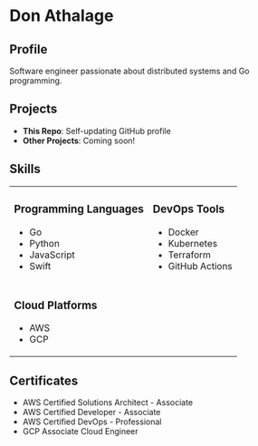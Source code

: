 # Don Athalage

## Profile

Software engineer passionate about distributed systems and Go programming.

## Projects

- **This Repo**: Self-updating GitHub profile
- **Other Projects**: Coming soon!

## Skills


<table>
	<tr>
		<td>
			<h3>Programming Languages</h3>
			<ul>
				<li>Go</li>
				<li>Python</li>
				<li>JavaScript</li>
				<li>Swift</li>
			</ul>
		</td>
		<td>
			<h3>DevOps Tools</h3>
			<ul>
				<li>Docker</li>
				<li>Kubernetes</li>
				<li>Terraform</li>
				<li>GitHub Actions</li>
			</ul>
		</td>
	</tr>
	<tr>
		<td>
			<h3>Cloud Platforms</h3>
			<ul>
				<li>AWS</li>
				<li>GCP</li>
			</ul>
		</td>
	</tr>
</table>


## Certificates


- AWS Certified Solutions Architect - Associate
- AWS Certified Developer - Associate
- AWS Certified DevOps - Professional
- GCP Associate Cloud Engineer
	

